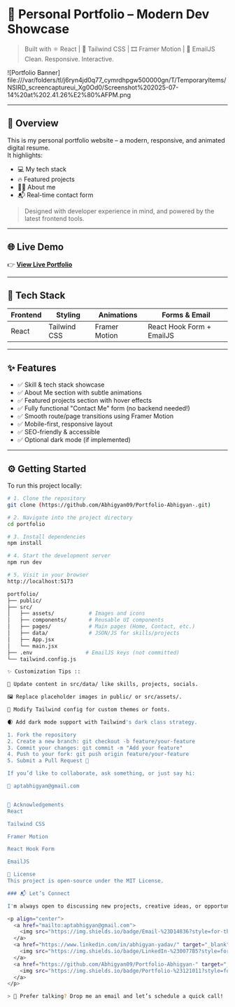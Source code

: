 # 🚀 Personal Portfolio – Modern Dev Showcase

> Built with ⚛️ React | 🎨 Tailwind CSS | 🎞️ Framer Motion | 📩 EmailJS  
> Clean. Responsive. Interactive.

![Portfolio Banner] file:///var/folders/tl/j6ryn4jd0q77_cymrdhpgw500000gn/T/TemporaryItems/NSIRD_screencaptureui_Xg0Od0/Screenshot%202025-07-14%20at%202.41.26%E2%80%AFPM.png <!-- Optional: Add your banner or remove this line -->

---

## 📌 Overview

This is my personal portfolio website – a modern, responsive, and animated digital resume.  
It highlights:

- 💻 My tech stack
- 🔥 Featured projects
- 👨‍💼 About me
- 📬 Real-time contact form

> Designed with developer experience in mind, and powered by the latest frontend tools.

---

## 🌐 Live Demo

👉 [**View Live Portfolio**](https://your-portfolio-link.com)

---

## 🧰 Tech Stack

| Frontend        | Styling       | Animations       | Forms & Email |
|-----------------|---------------|------------------|---------------|
| React           | Tailwind CSS  | Framer Motion    | React Hook Form + EmailJS |

---

## ✨ Features

- ✅ Skill & tech stack showcase
- ✅ About Me section with subtle animations
- ✅ Featured projects section with hover effects
- ✅ Fully functional "Contact Me" form (no backend needed!)
- ✅ Smooth route/page transitions using Framer Motion
- ✅ Mobile-first, responsive layout
- ✅ SEO-friendly & accessible
- ✅ Optional dark mode (if implemented)

---

## ⚙️ Getting Started

To run this project locally:

```bash
# 1. Clone the repository
git clone (https://github.com/Abhigyan09/Portfolio-Abhigyan-.git)

# 2. Navigate into the project directory
cd portfolio

# 3. Install dependencies
npm install

# 4. Start the development server
npm run dev

# 5. Visit in your browser
http://localhost:5173

portfolio/
├── public/
├── src/
│   ├── assets/           # Images and icons
│   ├── components/       # Reusable UI components
│   ├── pages/            # Main pages (Home, Contact, etc.)
│   ├── data/             # JSON/JS for skills/projects
│   ├── App.jsx
│   └── main.jsx
├── .env                 # EmailJS keys (not committed)
└── tailwind.config.js

✨ Customization Tips ::

🔧 Update content in src/data/ like skills, projects, socials.

🖼 Replace placeholder images in public/ or src/assets/.

🎨 Modify Tailwind config for custom themes or fonts.

🌒 Add dark mode support with Tailwind's dark class strategy.

1. Fork the repository
2. Create a new branch: git checkout -b feature/your-feature
3. Commit your changes: git commit -m "Add your feature"
4. Push to your fork: git push origin feature/your-feature
5. Submit a Pull Request 🚀

If you’d like to collaborate, ask something, or just say hi:

📧 aptabhigyan@gmail.com


🏁 Acknowledgements
React

Tailwind CSS

Framer Motion

React Hook Form

EmailJS

📄 License
This project is open-source under the MIT License.

### 📬 Let’s Connect

I'm always open to discussing new projects, creative ideas, or opportunities to be part of your vision. Feel free to reach out through any of the platforms below:

<p align="center">
  <a href="mailto:aptabhigyan@gmail.com">
    <img src="https://img.shields.io/badge/Email-%23D14836?style=for-the-badge&logo=gmail&logoColor=white" alt="Email" />
  </a>
  <a href="https://www.linkedin.com/in/abhigyan-yadav/" target="_blank">
    <img src="https://img.shields.io/badge/LinkedIn-%230077B5?style=for-the-badge&logo=linkedin&logoColor=white" alt="LinkedIn" />
  </a>
  <a href="https://github.com/Abhigyan09/Portfolio-Abhigyan-" target="_blank">
    <img src="https://img.shields.io/badge/Portfolio-%23121011?style=for-the-badge&logo=vercel&logoColor=white" alt="Portfolio" />
  </a>
</p>

> 💬 Prefer talking? Drop me an email and let’s schedule a quick call!





